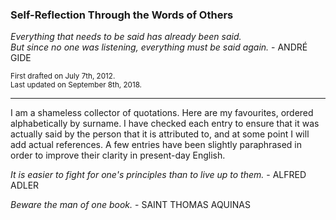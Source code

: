 ### Self-Reflection Through the Words of Others

*Everything that needs to be said has already been said.\
But since no one was listening, everything must be said again.* - ANDRÉ GIDE

<sub>First drafted on July 7th, 2012.</sub> \
<sub>Last updated on September 8th, 2018.</sub>

___

I am a shameless collector of quotations. Here are my favourites, ordered alphabetically by surname. I have checked each entry to ensure that it was actually said by the person that it is attributed to, and at some point I will add actual references. A few entries have been slightly paraphrased in order to improve their clarity in present-day English.




*It is easier to fight for one's principles than to live up to them.* - ALFRED ADLER

*Beware the man of one book.* - SAINT THOMAS AQUINAS

